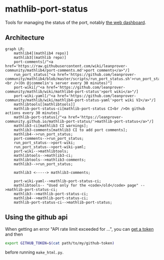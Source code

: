 # mathlib-port-status
Tools for managing the status of the port, notably [the web dashboard](https://leanprover-community.github.io/mathlib-port-status/).

## Architecture

```mermaid
graph LR;
    mathlib4[(mathlib4 repo)]
    mathlib3[(mathlib repo)]
    port-comments[/"<a href='https://raw.githubusercontent.com/wiki/leanprover-community/mathlib4/port-comments.md'>port comments</a>"/]
    run_port_status["<a href='https://github.com/leanprover-community/mathlib4/blob/master/scripts/run_port_status.sh'>run_port_status.sh</a><br />(On @jcommelin's server every 30 minutes)"]
    port-wiki[/"<a href='https://github.com/leanprover-community/mathlib/wiki/mathlib4-port-status'>port wiki</a>"/]
    port-wiki-yaml[/"<a href='https://github.com/leanprover-community/mathlib/wiki/mathlib4-port-status-yaml'>port wiki V2</a>"/]
    mathlibtools[[mathlibtools]]
    mathlib-port-status-ci[mathlib-port-status CI<br />On github actions every 30 minutes]
    mathlib-port-status[/"<a href='https://leanprover-community.github.io/mathlib-port-status/'>mathlib-port-status</a>"/]
    mathlib3-ci[mathlib3 CI warnings];
    mathlib3-comments[mathlib3 CI to add port comments];
    mathlib4-->run_port_status;
    port-comments-->run_port_status;
    run_port_status-->port-wiki;
    run_port_status-->port-wiki-yaml;
    port-wiki-->mathlibtools;
    mathlibtools-->mathlib3-ci;
    mathlibtools-->mathlib3-comments;
    mathlib3-->run_port_status;

    mathlib3 <-----> mathlib3-comments;

    port-wiki-yaml-->mathlib-port-status-ci;
    mathlibtools-- "Used only for the <code>/old</code> page" -->mathlib-port-status-ci;
    mathlib3-->mathlib-port-status-ci;
    mathlib4-->mathlib-port-status-ci;
    mathlib-port-status-ci-->mathlib-port-status;
```

## Using the github api

When getting an error "API rate limit exceeded for ...", you can [get a token](https://github.com/settings/tokens)
and then
```bash
export GITHUB_TOKEN=$(cat path/to/my/github-token)
```
before running `make_html.py`.

